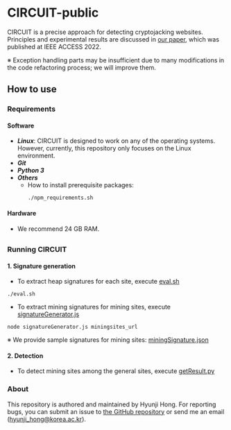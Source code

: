 # CIRCUIT-public
CIRCUIT is a precise approach for detecting cryptojacking websites.
Principles and experimental results are discussed in [our paper](https://ieeexplore.ieee.org/document/9878335), which was published at IEEE ACCESS 2022.

※ Exception handling parts may be insufficient due to many modifications in the code refactoring process; we will improve them.

## How to use
### Requirements

#### Software
* ***Linux***: CIRCUIT is designed to work on any of the operating systems. However, currently, this repository only focuses on the Linux environment.
* ***Git***
* ***Python 3***
* ***Others***  
  * How to install prerequisite packages:
    ```
    ./npm_requirements.sh
    ```


#### Hardware
* We recommend 24 GB RAM.
##

### Running CIRCUIT

#### 1. Signature generation

 * To extract heap signatures for each site, execute [eval.sh](https://github.com/hyunji-Hong/CIRCUIT-public/blob/main/src/eval.sh)

 ```
 ./eval.sh
 ```
*  To extract mining signatures for mining sites, execute [signatureGenerator.js](https://github.com/hyunji-Hong/CIRCUIT-public/blob/main/src/signatureGenerator.js) 

 ```
node signatureGenerator.js miningsites_url
 ```

  ※ We provide sample signatures for mining sites: [miningSignature.json](https://github.com/hyunji-Hong/CIRCUIT-public/blob/main/src/miningSignature.json) 

#### 2. Detection

 * To detect mining sites among the general sites, execute [getResult.py](https://github.com/hyunji-Hong/CIRCUIT-public/blob/main/src/getResult.py)



### About
This repository is authored and maintained by Hyunji Hong.
For reporting bugs, you can submit an issue to [the GitHub repository](https://github.com/hyunji-Hong/CIRCUIT-public/) or send me an email (<hyunji_hong@korea.ac.kr>).

